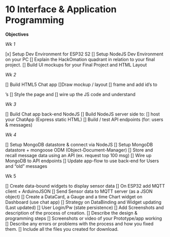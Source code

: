 # 10 Interface & Application Programming

**Objectives**

*Wk 1*

[x] Setup Dev Environment for ESP32 S2
[] Setup NodeJS Dev Environment on your PC
[] Explain the HackOmation quadrant in relation to your final project.
[] Build UI mockups for your Final Project and HTML Layout

*Wk 2*

[] Build HTML5 Chat app
[]Draw mockup / layout
[] frame and add id’s to <div>’s
[] Style the page and 
[] wire up the JS code and understand
  
*Wk 3*
  
[] Build Chat app back-end NodeJS
[] Build NodeJS server side to: 
[] host your ChatApp (Express static HTML)
[] Build / test API endpoints (for: users & messages)
  
*Wk 4*
  
[] Setup MongoDB datastore & connect via NodeJS
[] Setup MongoDB datastore + mongoose ODM (Object-Document-Manager)
[] Store and recall message data using an API (ex. request top 100 msg)
[] Wire up MongoDB to API endpoints
[] Update app-flow to use back-end for Users and “old” messages
  
Wk 5
  
[] Create data-bound widgets to display sensor data
[] On ESP32 add MQTT client + ArduinoJSON
[] Send Sensor data to MQTT server (as a JSON object)
[] Create a DataCard, a Gauge and a time Chart widget on Dashboard (use chat app)
[] Strategy on DataBinding and Widget updating (Last updated)
[] User Login/Pw (state persistence)
[] Add Screenshots and description of the process of creation. 
[] Describe the design & programming steps
[] Screenshots or video of your Prototype/app working
[] Describe any errors or problems with the process and how you fixed them. 
[] Include all the files you created for download. 

